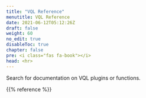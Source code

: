 ```yaml
---
title: "VQL Reference"
menutitle: VQL Reference
date: 2021-06-12T05:12:26Z
draft: false
weight: 60
no_edit: true
disableToc: true
chapter: false
pre: <i class="fas fa-book"></i>
head: <hr>
---
```


Search for documentation on VQL plugins or functions.

{{% reference %}}
